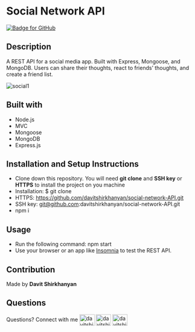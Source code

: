 # Social Network API

[![Badge for GitHub](https://img.shields.io/github/languages/top/davitshirkhanyan/employee-tracker?style=flat&logo=appveyor)](https://davitshirkhanyan.github.io/social-network-API/)

## Description

A REST API for a social media app. Built with Express, Mongoose, and MongoDB. Users can share their thoughts, react to friends’ thoughts, and create a friend list.

![social1](https://user-images.githubusercontent.com/74809116/115177556-55c47e00-a084-11eb-95c6-6c94a3eaf888.gif)

## Built with

* Node.js
* MVC
* Mongoose
* MongoDB
* Express.js

## Installation and Setup Instructions

* Clone down this repository. You will need **git clone** and **SSH key** or **HTTPS** to install the project on you machine
* Installation: $ git clone 
* HTTPS: https://github.com/davitshirkhanyan/social-network-API.git
* SSH key: git@github.com:davitshirkhanyan/social-network-API.git
* npm i

## Usage

* Run the following command: npm start
* Use your browser or an app like [Insomnia](https://insomnia.rest/) to test the REST API.

## Contribution
Made by **Davit Shirkhanyan**

## Questions

Questions? Connect with me <a href="mailto:davit.shirkhanyan@gmail.com" target="_blank"><img align="center" src="https://cdn.jsdelivr.net/npm/simple-icons@3.0.1/icons/gmail.svg" alt="davitshirkhanyan" height="30" width="40" /></a>
<a href="https://github.com/davitshirkhanyan" target="_blank"><img align="center" src="https://cdn.jsdelivr.net/npm/simple-icons@3.0.1/icons/github.svg" alt="davitshirkhanyan" height="30" width="40" /></a>
<a href="https://www.linkedin.com/in/davit-shirkhanyan-9255b3161/" target="_blank"><img align="center" src="https://cdn.jsdelivr.net/npm/simple-icons@3.0.1/icons/linkedin.svg" alt="davitshirkhanyan" height="30" width="40" /></a>

